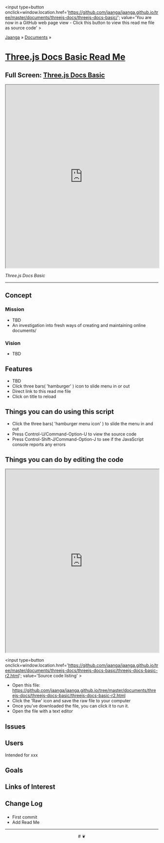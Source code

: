 ﻿<span style=display:none; >[You are now in a GitHub source code view - click this link to view Read Me file as a web page]
( http://jaanga.github.io/documents/threejs-docs/threejs-docs-basic/#readme.md "View file as a web page." ) </span>
<input type=button onclick=window.location.href='https://github.com/jaanga/jaanga.github.io/tree/master/documents/threejs-docs/threejs-docs-basic/'; 
value='You are now in a GitHub web page view - Click this button to view this read me file as source code' >

[Jaanga]( https://jaanga.github.io ) &raquo; [Documents]( http://jaanga.github.io/documents/  ) &raquo;


[Three.js Docs Basic Read Me]( https://jaanga.github.io/documents/threejs-docs/threejs-docs-basic/index.html#readme.md )
===

## Full Screen: [ Three.js Docs Basic ]( https://jaanga.github.io/documents/threejs-docs/threejs-docs-basic/index.html )


<img src="" style=display:none; width=800 >


<iframe src=https://jaanga.github.io/documents/threejs-docs/threejs-docs-basic/index.html width=100% height=600px ></iframe>


_Three.js Docs Basic_

***

## Concept

### Mission

* TBD
* An investigation into fresh ways of creating and maintaining online documents/

### Vision

* TBD

## Features

* TBD
* Click three bars( 'hamburger' ) icon to slide menu in or out
* Direct link to this read me file
* Click on title to reload 


## Things you can do using this script


* Click the three bars( 'hamburger menu icon' ) to slide the menu in and out
* Press Control-U/Command-Option-U to view the source code
* Press Control-Shift-J/Command-Option-J to see if the JavaScript console reports any errors



## Things you can do by editing the code

<iframe src='https://jaanga.github.io/cookbook-html/examples/libraries/ace-editor/ace-view-r1.html#
	http://jaanga.github.io/documents/threejs-docs/threejs-docs-basic/threejs-docs-basic-r2.html' width=100% height=600 ></iframe>

<input type=button onclick=window.location.href='https://github.com/jaanga/jaanga.github.io/tree/master/documents/threejs-docs/threejs-docs-basic/threejs-docs-basic-r2.html';
value='Source code listing' >


* Open this file: https://github.com/jaanga/jaanga.github.io/tree/master/documents/threejs-docs/threejs-docs-basic/threejs-docs-basic-r2.html
* Click the 'Raw' icon and save the raw file to your computer
* Once you've downloaded the file, you can click it to run it.
* Open the file with a text editor


## Issues

## Users

Intended for xxx

## Goals

## Links of Interest




## Change Log

### 

* First commit
* Add Read Me


***

<center title='Jaanga ~ your 3D happy place' >
# <a href=javascript:window.scrollTo(0,0); style=text-decoration:none; > ❦ </a>
</center>
